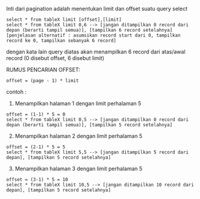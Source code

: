 Inti dari pagination adalah menentukan limit dan offset suatu query select <br /> 
```
select * from tableX limit [offset],[limit]
select * from tableX limit 0,6 --> [jangan ditampilkan 0 record dari depan (berarti tampil semua)], [tampilkan 6 record setelahnya]
[penjelasan alternatif : asumsikan record start dari 0, tampilkan record ke 0, tampilkan sebanyak 6 record]
```



dengan kata lain query diatas akan menampilkan 6 record dari atas/awal record (0 disebut offset, 6 disebut limit)

RUMUS PENCARIAN OFFSET:
```
offset = (page - 1) * limit
```

contoh : <br/>
1. Menampilkan halaman 1 dengan limit perhalaman 5
```
offset = (1-1) * 5 = 0
select * from tableX limit 0,5 --> [jangan ditampilkan 0 record dari depan (berarti tampil semua)], [tampilkan 5 record setelahnya]
```
2. Menampilkan halaman 2 dengan limit perhalaman 5
```
offset = (2-1) * 5 = 5
select * from tableX limit 5,5 --> [jangan ditampilkan 5 record dari depan], [tampilkan 5 record setelahnya]
```
3. Menampilkan halaman 3 dengan limit perhalaman 5
```
offset = (3-1) * 5 = 10
select * from tableX limit 10,5 --> [jangan ditampilkan 10 record dari depan], [tampilkan 5 record setelahnya]
```


